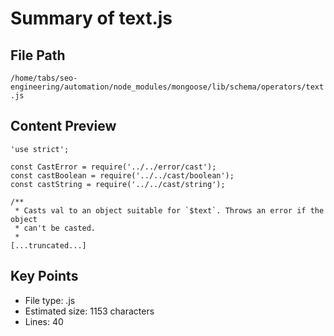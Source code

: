 # Summary of text.js
  
## File Path
`/home/tabs/seo-engineering/automation/node_modules/mongoose/lib/schema/operators/text.js`

## Content Preview
```
'use strict';

const CastError = require('../../error/cast');
const castBoolean = require('../../cast/boolean');
const castString = require('../../cast/string');

/**
 * Casts val to an object suitable for `$text`. Throws an error if the object
 * can't be casted.
 *
[...truncated...]
```

## Key Points
- File type: .js
- Estimated size: 1153 characters
- Lines: 40
